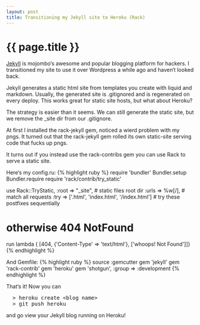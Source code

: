 ```yaml
---
layout: post
title: Transitioning my Jekyll site to Heroku (Rack)
---
```


{{ page.title }}
================

[Jekyll](https://github.com/mojombo/jekyll/wiki) is mojombo&lsquo;s awesome and popular blogging platform for hackers.  I transitioned my site to use it over Wordpress a while ago and haven&lsquo;t looked back.

Jekyll generates a static html site from templates you create with liquid and markdown.  Usually, the generated site is .gitignored and is regenerated on every deploy.  This works great for static site hosts, but what about Heroku?

The strategy is easier than it seems.  We can still generate the static site, but we remove the _site dir from our .gitignore. 

At first I installed the rack-jekyll gem, noticed a wierd problem with my pngs.  It turned out that the rack-jekyll gem rolled its own
static-site serving code that fucks up pngs.

It turns out if you instead use the rack-contribs gem you can use Rack to serve a static site.

Here&lsquo;s my config.ru:
{% highlight ruby %}
require 'bundler'
Bundler.setup
Bundler.require
require 'rack/contrib/try_static'

use Rack::TryStatic, 
    :root => "_site",  # static files root dir
    :urls => %w[/],     # match all requests 
    :try => ['.html', 'index.html', '/index.html'] # try these postfixes sequentially
# otherwise 404 NotFound
run lambda { [404, {'Content-Type' => 'text/html'}, ['whoops! Not Found']]}
{% endhighlight %}

And Gemfile:
{% highlight ruby %}
source :gemcutter
gem 'jekyll'
gem 'rack-contrib'
gem 'heroku'
gem 'shotgun', :group => :development
{% endhighlight %}

That&lsquo;s it!  Now you can
<pre>
  > heroku create &lt;blog name&gt;
  > git push heroku
</pre>
and go view your Jekyll blog running on Heroku!
